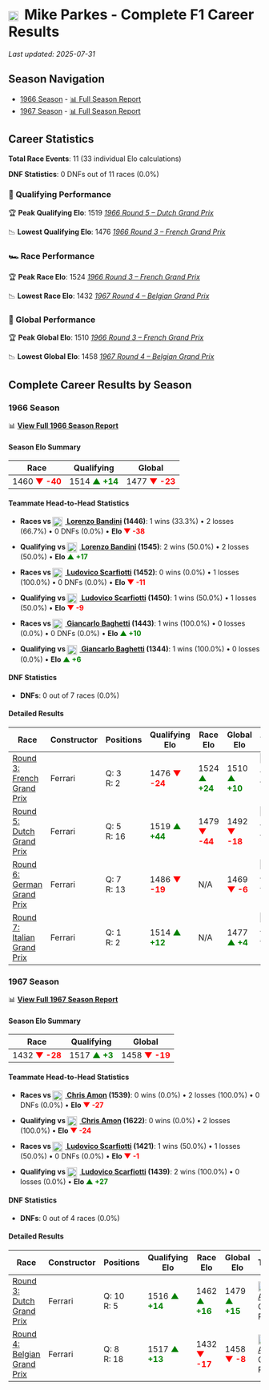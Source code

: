 # <img src="https://upload.wikimedia.org/wikipedia/commons/thumb/8/83/Flag_of_the_United_Kingdom_%283-5%29.svg/512px-Flag_of_the_United_Kingdom_%283-5%29.svg.png?20250726143817" alt="United Kingdom" width="20" height="auto" style="vertical-align: middle; margin-right: 5px;" onerror="this.outerHTML='🇬🇧'; this.style.marginRight='5px';"/> Mike Parkes - Complete F1 Career Results

*Last updated: 2025-07-31*

## Season Navigation

- [1966 Season](#1966-season) - [📊 Full Season Report](../seasons/1966-season-report)
- [1967 Season](#1967-season) - [📊 Full Season Report](../seasons/1967-season-report)

## Career Statistics

**Total Race Events**: 11 (33 individual Elo calculations)

**DNF Statistics**: 0 DNFs out of 11 races (0.0%)

### 🏁 Qualifying Performance

🏆 **Peak Qualifying Elo**: 1519
   *[1966 Round 5 – Dutch Grand Prix](../seasons/1966-season-report#round-5-dutch-grand-prix)*

📉 **Lowest Qualifying Elo**: 1476
   *[1966 Round 3 – French Grand Prix](../seasons/1966-season-report#round-3-french-grand-prix)*

### 🏎️ Race Performance

🏆 **Peak Race Elo**: 1524
   *[1966 Round 3 – French Grand Prix](../seasons/1966-season-report#round-3-french-grand-prix)*

📉 **Lowest Race Elo**: 1432
   *[1967 Round 4 – Belgian Grand Prix](../seasons/1967-season-report#round-4-belgian-grand-prix)*

### 🌟 Global Performance

🏆 **Peak Global Elo**: 1510
   *[1966 Round 3 – French Grand Prix](../seasons/1966-season-report#round-3-french-grand-prix)*

📉 **Lowest Global Elo**: 1458
   *[1967 Round 4 – Belgian Grand Prix](../seasons/1967-season-report#round-4-belgian-grand-prix)*


## Complete Career Results by Season

### 1966 Season

📊 **[View Full 1966 Season Report](../seasons/1966-season-report)**

#### Season Elo Summary

| Race | Qualifying | Global |
|------|------------|--------|
| 1460 **<span style="color: red;">▼ -40</span>** | 1514 **<span style="color: green;">▲ +14</span>** | 1477 **<span style="color: red;">▼ -23</span>** |

#### Teammate Head-to-Head Statistics

- **Races vs [<img src="https://upload.wikimedia.org/wikipedia/commons/0/03/Flag_of_Italy.svg" alt="Italy" width="20" height="auto" style="vertical-align: middle; margin-right: 5px;" onerror="this.outerHTML='🇮🇹'; this.style.marginRight='5px';"/> Lorenzo Bandini](lorenzo-bandini) (1446)**: 1 wins (33.3%) • 2 losses (66.7%) • 0 DNFs (0.0%) • **Elo <span style="color: red;">▼ -38</span>**
- **Qualifying vs [<img src="https://upload.wikimedia.org/wikipedia/commons/0/03/Flag_of_Italy.svg" alt="Italy" width="20" height="auto" style="vertical-align: middle; margin-right: 5px;" onerror="this.outerHTML='🇮🇹'; this.style.marginRight='5px';"/> Lorenzo Bandini](lorenzo-bandini) (1545)**: 2 wins (50.0%) • 2 losses (50.0%) • **Elo <span style="color: green;">▲ +17</span>**

- **Races vs [<img src="https://upload.wikimedia.org/wikipedia/commons/0/03/Flag_of_Italy.svg" alt="Italy" width="20" height="auto" style="vertical-align: middle; margin-right: 5px;" onerror="this.outerHTML='🇮🇹'; this.style.marginRight='5px';"/> Ludovico Scarfiotti](ludovico-scarfiotti) (1452)**: 0 wins (0.0%) • 1 losses (100.0%) • 0 DNFs (0.0%) • **Elo <span style="color: red;">▼ -11</span>**
- **Qualifying vs [<img src="https://upload.wikimedia.org/wikipedia/commons/0/03/Flag_of_Italy.svg" alt="Italy" width="20" height="auto" style="vertical-align: middle; margin-right: 5px;" onerror="this.outerHTML='🇮🇹'; this.style.marginRight='5px';"/> Ludovico Scarfiotti](ludovico-scarfiotti) (1450)**: 1 wins (50.0%) • 1 losses (50.0%) • **Elo <span style="color: red;">▼ -9</span>**

- **Races vs [<img src="https://upload.wikimedia.org/wikipedia/commons/0/03/Flag_of_Italy.svg" alt="Italy" width="20" height="auto" style="vertical-align: middle; margin-right: 5px;" onerror="this.outerHTML='🇮🇹'; this.style.marginRight='5px';"/> Giancarlo Baghetti](giancarlo-baghetti) (1443)**: 1 wins (100.0%) • 0 losses (0.0%) • 0 DNFs (0.0%) • **Elo <span style="color: green;">▲ +10</span>**
- **Qualifying vs [<img src="https://upload.wikimedia.org/wikipedia/commons/0/03/Flag_of_Italy.svg" alt="Italy" width="20" height="auto" style="vertical-align: middle; margin-right: 5px;" onerror="this.outerHTML='🇮🇹'; this.style.marginRight='5px';"/> Giancarlo Baghetti](giancarlo-baghetti) (1344)**: 1 wins (100.0%) • 0 losses (0.0%) • **Elo <span style="color: green;">▲ +6</span>**

#### DNF Statistics

- **DNFs**: 0 out of 7 races (0.0%)

#### Detailed Results

| Race | Constructor | Positions | Qualifying Elo | Race Elo | Global Elo | Teammate |
|------|-------------|-----------|----------------|----------|------------|----------|
| [Round 3: French Grand Prix](../seasons/1966-season-report#round-3-french-grand-prix) | Ferrari | Q: 3<br/>R: 2 | 1476 **<span style="color: red;">▼ -24</span>** | 1524 **<span style="color: green;">▲ +24</span>** | 1510 **<span style="color: green;">▲ +10</span>** | [<img src="https://upload.wikimedia.org/wikipedia/commons/0/03/Flag_of_Italy.svg" alt="Italy" width="20" height="auto" style="vertical-align: middle; margin-right: 5px;" onerror="this.outerHTML='🇮🇹'; this.style.marginRight='5px';"/> Lorenzo Bandini](lorenzo-bandini)<br/>Q: 1<br/>R: 11 |
| [Round 5: Dutch Grand Prix](../seasons/1966-season-report#round-5-dutch-grand-prix) | Ferrari | Q: 5<br/>R: 16 | 1519 **<span style="color: green;">▲ +44</span>** | 1479 **<span style="color: red;">▼ -44</span>** | 1492 **<span style="color: red;">▼ -18</span>** | [<img src="https://upload.wikimedia.org/wikipedia/commons/0/03/Flag_of_Italy.svg" alt="Italy" width="20" height="auto" style="vertical-align: middle; margin-right: 5px;" onerror="this.outerHTML='🇮🇹'; this.style.marginRight='5px';"/> Lorenzo Bandini](lorenzo-bandini)<br/>Q: 9<br/>R: 6 |
| [Round 6: German Grand Prix](../seasons/1966-season-report#round-6-german-grand-prix) | Ferrari | Q: 7<br/>R: 13 | 1486 **<span style="color: red;">▼ -19</span>** | N/A | 1469 **<span style="color: red;">▼ -6</span>** | [<img src="https://upload.wikimedia.org/wikipedia/commons/0/03/Flag_of_Italy.svg" alt="Italy" width="20" height="auto" style="vertical-align: middle; margin-right: 5px;" onerror="this.outerHTML='🇮🇹'; this.style.marginRight='5px';"/> Lorenzo Bandini](lorenzo-bandini)<br/>Q: 6<br/>R: 6 |
| [Round 7: Italian Grand Prix](../seasons/1966-season-report#round-7-italian-grand-prix) | Ferrari | Q: 1<br/>R: 2 | 1514 **<span style="color: green;">▲ +12</span>** | N/A | 1477 **<span style="color: green;">▲ +4</span>** | [<img src="https://upload.wikimedia.org/wikipedia/commons/0/03/Flag_of_Italy.svg" alt="Italy" width="20" height="auto" style="vertical-align: middle; margin-right: 5px;" onerror="this.outerHTML='🇮🇹'; this.style.marginRight='5px';"/> Ludovico Scarfiotti](ludovico-scarfiotti)<br/>Q: 2<br/>R: 1 |

### 1967 Season

📊 **[View Full 1967 Season Report](../seasons/1967-season-report)**

#### Season Elo Summary

| Race | Qualifying | Global |
|------|------------|--------|
| 1432 **<span style="color: red;">▼ -28</span>** | 1517 **<span style="color: green;">▲ +3</span>** | 1458 **<span style="color: red;">▼ -19</span>** |

#### Teammate Head-to-Head Statistics

- **Races vs [<img src="https://upload.wikimedia.org/wikipedia/commons/3/3e/Flag_of_New_Zealand.svg" alt="New Zealand" width="20" height="auto" style="vertical-align: middle; margin-right: 5px;" onerror="this.outerHTML='🇳🇿'; this.style.marginRight='5px';"/> Chris Amon](chris-amon) (1539)**: 0 wins (0.0%) • 2 losses (100.0%) • 0 DNFs (0.0%) • **Elo <span style="color: red;">▼ -27</span>**
- **Qualifying vs [<img src="https://upload.wikimedia.org/wikipedia/commons/3/3e/Flag_of_New_Zealand.svg" alt="New Zealand" width="20" height="auto" style="vertical-align: middle; margin-right: 5px;" onerror="this.outerHTML='🇳🇿'; this.style.marginRight='5px';"/> Chris Amon](chris-amon) (1622)**: 0 wins (0.0%) • 2 losses (100.0%) • **Elo <span style="color: red;">▼ -24</span>**

- **Races vs [<img src="https://upload.wikimedia.org/wikipedia/commons/0/03/Flag_of_Italy.svg" alt="Italy" width="20" height="auto" style="vertical-align: middle; margin-right: 5px;" onerror="this.outerHTML='🇮🇹'; this.style.marginRight='5px';"/> Ludovico Scarfiotti](ludovico-scarfiotti) (1421)**: 1 wins (50.0%) • 1 losses (50.0%) • 0 DNFs (0.0%) • **Elo <span style="color: red;">▼ -1</span>**
- **Qualifying vs [<img src="https://upload.wikimedia.org/wikipedia/commons/0/03/Flag_of_Italy.svg" alt="Italy" width="20" height="auto" style="vertical-align: middle; margin-right: 5px;" onerror="this.outerHTML='🇮🇹'; this.style.marginRight='5px';"/> Ludovico Scarfiotti](ludovico-scarfiotti) (1439)**: 2 wins (100.0%) • 0 losses (0.0%) • **Elo <span style="color: green;">▲ +27</span>**

#### DNF Statistics

- **DNFs**: 0 out of 4 races (0.0%)

#### Detailed Results

| Race | Constructor | Positions | Qualifying Elo | Race Elo | Global Elo | Teammate |
|------|-------------|-----------|----------------|----------|------------|----------|
| [Round 3: Dutch Grand Prix](../seasons/1967-season-report#round-3-dutch-grand-prix) | Ferrari | Q: 10<br/>R: 5 | 1516 **<span style="color: green;">▲ +14</span>** | 1462 **<span style="color: green;">▲ +16</span>** | 1479 **<span style="color: green;">▲ +15</span>** | [<img src="https://upload.wikimedia.org/wikipedia/commons/3/3e/Flag_of_New_Zealand.svg" alt="New Zealand" width="20" height="auto" style="vertical-align: middle; margin-right: 5px;" onerror="this.outerHTML='🇳🇿'; this.style.marginRight='5px';"/> Chris Amon](chris-amon)<br/>Q: 9<br/>R: 4 |
| [Round 4: Belgian Grand Prix](../seasons/1967-season-report#round-4-belgian-grand-prix) | Ferrari | Q: 8<br/>R: 18 | 1517 **<span style="color: green;">▲ +13</span>** | 1432 **<span style="color: red;">▼ -17</span>** | 1458 **<span style="color: red;">▼ -8</span>** | [<img src="https://upload.wikimedia.org/wikipedia/commons/3/3e/Flag_of_New_Zealand.svg" alt="New Zealand" width="20" height="auto" style="vertical-align: middle; margin-right: 5px;" onerror="this.outerHTML='🇳🇿'; this.style.marginRight='5px';"/> Chris Amon](chris-amon)<br/>Q: 5<br/>R: 3 |

